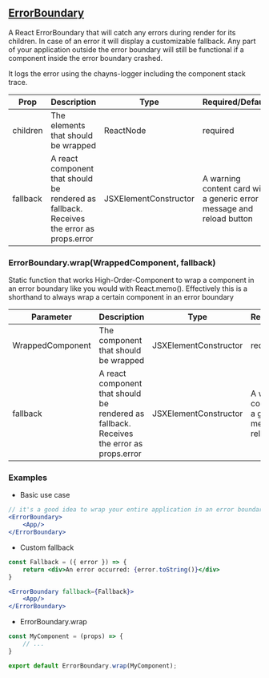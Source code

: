 ## [ErrorBoundary](src/components/error-boundary/ErrorBoundary.tsx)
A React ErrorBoundary that will catch any errors during render for its children.
In case of an error it will display a customizable fallback.
Any part of your application outside the error boundary will still be functional if a component inside the error boundary crashed.

It logs the error using the chayns-logger including the component stack trace.

| Prop | Description | Type | Required/Default |
|------|-------------|------|------------------|
| children | The elements that should be wrapped | ReactNode | required |
| fallback | A react component that should be rendered as fallback. Receives the error as props.error | JSXElementConstructor | A warning content card with a generic error message and reload button |

### ErrorBoundary.wrap(WrappedComponent, fallback)
Static function that works High-Order-Component to wrap a component in an error boundary like you would with React.memo().
Effectively this is a shorthand to always wrap a certain component in an error boundary

| Parameter | Description | Type | Required/Default |
|------|-------------|------|------------------|
| WrappedComponent | The component that should be wrapped | JSXElementConstructor | required |
| fallback | A react component that should be rendered as fallback. Receives the error as props.error | JSXElementConstructor | A warning content card with a generic error message and reload button |

### Examples
* Basic use case
```jsx
// it's a good idea to wrap your entire application in an error boundary
<ErrorBoundary>
    <App/>
</ErrorBoundary>
```
* Custom fallback
```jsx
const Fallback = ({ error }) => {
    return <div>An error occurred: {error.toString()}</div>
}

<ErrorBoundary fallback={Fallback}>
    <App/>
</ErrorBoundary>
```
* ErrorBoundary.wrap
```jsx
const MyComponent = (props) => {
    // ...
}

export default ErrorBoundary.wrap(MyComponent);
```
